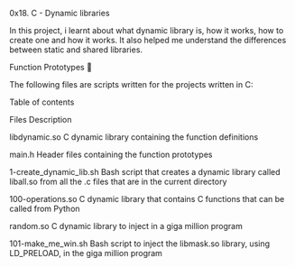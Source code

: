 0x18. C - Dynamic libraries

In this project, i learnt about what dynamic library is, how it works, how to create one and how it works. It also helped me understand the differences between static and shared libraries.

Function Prototypes 💾

The following files are scripts written for the projects written in C:

Table of contents

Files				Description

libdynamic.so		C dynamic library containing the function definitions

main.h			Header files containing the function prototypes

1-create_dynamic_lib.sh	Bash script that creates a dynamic library called liball.so from all the .c files that are in the current directory

100-operations.so	C dynamic library that contains C functions that can be called from Python

random.so		C dynamic library to inject in a giga million program

101-make_me_win.sh	Bash script to inject the libmask.so library, using LD_PRELOAD, in the giga million program
